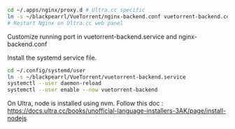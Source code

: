 ```sh
cd ~/.apps/nginx/proxy.d # Ultra.cc specific
ln -s ~/blackpearrl/VueTorrent/nginx-backend.conf vuetorrent-backend.conf
# Restart Nginx on Ultra.cc web panel
```

Customize running port in vuetorrent-backend.service and nginx-backend.conf



Install the systemd service file.

```bash
cd ~/.config/systemd/user
ln -s ~/blackpearrl/VueTorrent/vuetorrent-backend.service
systemctl --user daemon-reload
systemctl --user enable --now vuetorrent-backend
```


On Ultra, node is installed using nvm. Follow this doc : https://docs.ultra.cc/books/unofficial-language-installers-3AK/page/install-nodejs
